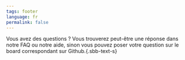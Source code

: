 ```yaml
---
tags: footer
language: fr
permalink: false
---
```

Vous avez des questions ? Vous trouverez peut-être une réponse dans notre <sbb-link variant="inline" href="/{{page.lang}}/design-system/getting-started/faq/">FAQ</sbb-link> ou notre <sbb-link variant="inline" href="/{{page.lang}}/design-system/getting-started/help/">aide</sbb-link>, sinon vous pouvez poser votre question sur le <sbb-link variant="inline" href="/{{page.lang}}/design-system/organisation/contributing/">board</sbb-link> correspondant sur Github.{.sbb-text-s}